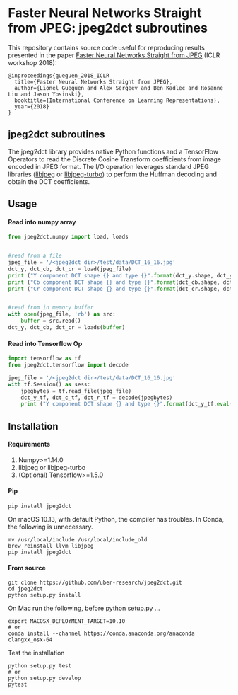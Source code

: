 # Faster Neural Networks Straight from JPEG: jpeg2dct subroutines

This repository contains source code useful for reproducing results presented in the paper [Faster Neural Networks Straight from JPEG](https://openreview.net/forum?id=S1ry6Y1vG) (ICLR workshop 2018):

```
@inproceedings{gueguen_2018_ICLR
  title={Faster Neural Networks Straight from JPEG},
  author={Lionel Gueguen and Alex Sergeev and Ben Kadlec and Rosanne Liu and Jason Yosinski},
  booktitle={International Conference on Learning Representations},
  year={2018}
}
```

## jpeg2dct subroutines

The jpeg2dct library provides native Python functions and a TensorFlow Operators to read the Discrete Cosine Transform coefficients from image encoded in JPEG format.
The I/O operation leverages standard JPEG libraries ([libjpeg](http://libjpeg.sourceforge.net/) or [libjpeg-turbo](https://libjpeg-turbo.org/)) to perform the Huffman decoding and obtain the DCT coefficients.

## Usage
#### Read into numpy array
```python
from jpeg2dct.numpy import load, loads


#read from a file
jpeg_file = '/<jpeg2dct dir>/test/data/DCT_16_16.jpg'
dct_y, dct_cb, dct_cr = load(jpeg_file)
print ("Y component DCT shape {} and type {}".format(dct_y.shape, dct_y.dtype))
print ("Cb component DCT shape {} and type {}".format(dct_cb.shape, dct_cb.dtype))
print ("Cr component DCT shape {} and type {}".format(dct_cr.shape, dct_cr.dtype))


#read from in memory buffer
with open(jpeg_file, 'rb') as src:
    buffer = src.read()
dct_y, dct_cb, dct_cr = loads(buffer)

```
#### Read into Tensorflow Op
```python
import tensorflow as tf
from jpeg2dct.tensorflow import decode

jpeg_file = '/<jpeg2dct dir>/test/data/DCT_16_16.jpg'
with tf.Session() as sess:
    jpegbytes = tf.read_file(jpeg_file)
    dct_y_tf, dct_c_tf, dct_r_tf = decode(jpegbytes)
    print ("Y component DCT shape {} and type {}".format(dct_y_tf.eval().shape, dct_y_tf.dtype))

```


## Installation
#### Requirements
1. Numpy>=1.14.0
2. libjpeg or libjpeg-turbo
2. (Optional) Tensorflow>=1.5.0

#### Pip
```commandline
pip install jpeg2dct
```

On macOS 10.13, with default Python, the compiler has troubles. In Conda, the following is unnecessary.
```commandline
mv /usr/local/include /usr/local/include_old
brew reinstall llvm libjpeg
pip install jpeg2dct
```

#### From source

```commandline
git clone https://github.com/uber-research/jpeg2dct.git
cd jpeg2dct
python setup.py install
```

On Mac run the following, before python setup.py ...

```commandline
export MACOSX_DEPLOYMENT_TARGET=10.10
# or
conda install --channel https://conda.anaconda.org/anaconda clangxx_osx-64
```

Test the installation

```commandline
python setup.py test
# or
python setup.py develop
pytest
```
